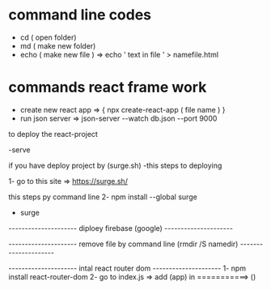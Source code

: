 # command line codes

- cd ( open folder)
- md ( make new folder)
- echo ( make new file ) => echo ' text in file ' > namefile.html 

# commands react frame work
- create new react app => { npx create-react-app ( file name ) }
- run json server => json-server --watch db.json --port 9000







to deploy the react-project

-serve



if you have deploy project by (surge.sh)
-this steps to deploying

1- go to this site => https://surge.sh/

this steps py command line
2-  npm install --global surge
- surge

--------------------- diploey firebase (google) ---------------------





--------------------- remove file by command line (rmdir /S namedir) ---------------------











--------------------- intal react router dom ---------------------
1- npm install react-router-dom
2- go to index.js => add (app) in  ===========> (<BrowserRouter><App /></BrowserRouter>)















